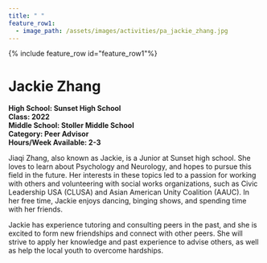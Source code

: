 ```yaml
---
title: " "
feature_row1:
  - image_path: /assets/images/activities/pa_jackie_zhang.jpg
---
```


{% include feature_row id="feature_row1"%}

# Jackie Zhang

**High School: Sunset High School**  
**Class: 2022**  
**Middle School: Stoller Middle School**  
**Category: Peer Advisor**  
**Hours/Week Available: 2-3**  

Jiaqi Zhang, also known as Jackie, is a Junior at Sunset high school. She loves to learn about Psychology and Neurology, and hopes to pursue this field in the future. Her interests in these topics led to a passion for working with others and volunteering with social works organizations, such as Civic Leadership USA (CLUSA) and Asian American Unity Coalition (AAUC). In her free time, Jackie enjoys dancing, binging shows, and spending time with her friends.

Jackie has experience tutoring and consulting peers in the past, and she is excited to form new friendships and connect with other peers. She will strive to apply her knowledge and past experience to advise others, as well as help the local youth to overcome hardships.  
